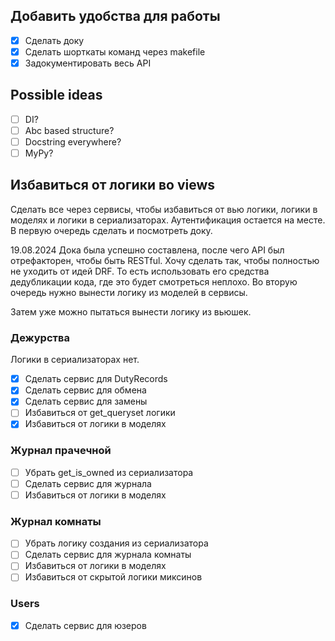 ## Добавить удобства для работы
- [X] Сделать доку
- [X] Сделать шорткаты команд через makefile
- [X] Задокументировать весь API

## Possible ideas
- [ ] DI?
- [ ] Abc based structure?
- [ ] Docstring everywhere?
- [ ] MyPy?

## Избавиться от логики во views
Сделать все через сервисы, чтобы избавиться от вью логики, логики в моделях и логики в сериализаторах.
Аутентификация остается на месте. В первую очередь сделать и посмотреть доку.

19.08.2024 Дока была успешно составлена, после чего API был отрефакторен, чтобы быть RESTful.
Хочу сделать так, чтобы полностью не уходить от идей DRF. То есть использовать его средства дедубликации кода, где это будет смотреться неплохо.
Во вторую очередь нужно вынести логику из моделей в сервисы.

Затем уже можно пытаться вынести логику из вьюшек.

### Дежурства
Логики в сериализаторах нет.
- [X] Сделать сервис для DutyRecords
- [X] Сделать сервис для обмена
- [X] Сделать сервис для замены
- [ ] Избавиться от get_queryset логики
- [X] Избавиться от логики в моделях

### Журнал прачечной
- [ ] Убрать get_is_owned из сериализатора
- [ ] Сделать сервис для журнала
- [ ] Избавиться от логики в моделях

### Журнал комнаты
- [ ] Убрать логику создания из сериализатора
- [ ] Сделать сервис для журнала комнаты
- [ ] Избавиться от логики в моделях
- [ ] Избавиться от скрытой логики миксинов

### Users
- [X] Сделать сервис для юзеров